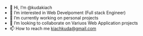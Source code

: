 - 👋 Hi, I’m @kudakiach
- 👀 I’m interested in Web Develpoment (Full stack Engineer)
- 🌱 I’m currently working on personal projects
- 💞️ I’m looking to collaborate on Variuos Web Application projects
- 📫 How to reach me kiachkuda@gmail.com

<!---
kudakiach/kudakiach is a ✨ special ✨ repository because its `README.md` (this file) appears on your GitHub profile.
You can click the Preview link to take a look at your changes.
--->
